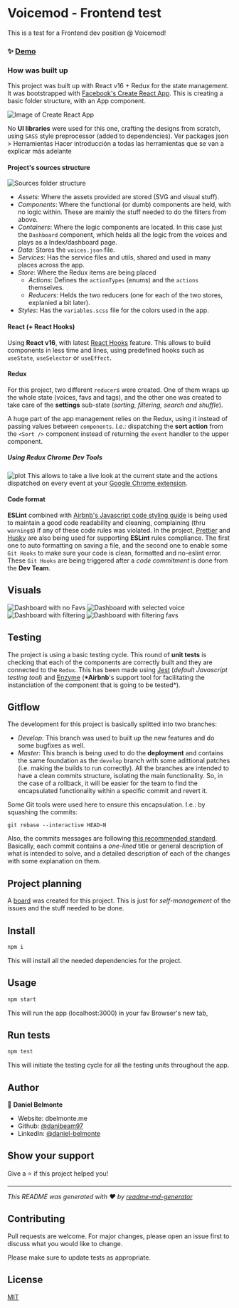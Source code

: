 # Voicemod - Frontend test

This is a test for a Frontend dev position @ Voicemod!

### ✨ [Demo](https://voicemod-test.netlify.app)

### How was built up

This project was built up with React v16 + Redux for the state management. It was bootstrapped with [Facebook's Create React App](https://github.com/facebook/create-react-app). This is creating a basic folder structure, with an App component.

![Image of Create React App](https://cdn.jsdelivr.net/gh/facebook/create-react-app@27b42ac7efa018f2541153ab30d63180f5fa39e0/screencast.svg)

No **UI libraries** were used for this one, crafting the designs from scratch, using `SASS` style preprocessor (added to dependencies).
Ver packages json > Herramientas
Hacer introducción a todas las herramientas que se van a explicar más adelante

#### Project's sources structure

![Sources folder structure](./public/screenshots/folder-structure.png)

- _Assets_: Where the assets provided are stored (SVG and visual stuff).
- _Components_: Where the functional (or dumb) components are held, with no logic within. These are mainly the stuff needed to do the filters from above.
- _Containers_: Where the logic components are located. In this case just the `Dashboard` component, which helds all the logic from the voices and plays as a Index/dashboard page.
- _Data_: Stores the `voices.json` file.
- _Services_: Has the service files and utils, shared and used in many places across the app.
- _Store_: Where the Redux items are being placed
  - _Actions_: Defines the `actionTypes` (enums) and the `actions` themselves.
  - _Reducers_: Helds the two reducers (one for each of the two stores, explanied a bit later).
- _Styles_: Has the `variables.scss` file for the colors used in the app.

#### React (+ React Hooks)

Using **React v16**, with latest [React Hooks](https://es.reactjs.org/docs/hooks-intro.html) feature. This allows to build components in less time and lines, using predefined hooks such as `useState`, `useSelector` or `useEffect`.

#### Redux

For this project, two different `reducer`s were created. One of them wraps up the whole state (voices, favs and tags), and the other one was created to take care of the **settings** sub-state (_sorting, filtering, search and shuffle_).

A huge part of the app management relies on the Redux, using it instead of passing values between `components`. _I.e._: dispatching the **sort action** from the `<Sort />` component instead of returning the `event` handler to the upper component.

##### Using Redux Chrome Dev Tools

![plot](./public/screenshots/redux-devtools.png)
This allows to take a live look at the current state and the actions dispatched on every event at your [Google Chrome extension](https://chrome.google.com/webstore/detail/redux-devtools/lmhkpmbekcpmknklioeibfkpmmfibljd?hl=es).

#### Code format

**ESLint** combined with [Airbnb's Javascript code styling guide](https://github.com/airbnb/javascript) is being used to maintain a good code readability and cleaning, complaining (thru `warning`s) if any of these code rules was violated.
In the project, [Prettier](https://prettier.io/) and [Husky](https://github.com/typicode/husky) are also being used for supporting **ESLint** rules compliance. The first one to auto formatting on saving a file, and the second one to enable some `Git Hooks` to make sure your code is clean, formatted and no-eslint error. These `Git Hooks` are being triggered after a _code commitment_ is done from the **Dev Team**.

## Visuals

![Dashboard with no Favs](./public/screenshots/dashboard-nofavs.png)
![Dashboard with selected voice](./public/screenshots/dashboard-selected.png)
![Dashboard with filtering](./public/screenshots/dashboard-filtering.png)
![Dashboard with filtering favs](./public/screenshots/dashboard-filtering-favs.png)

## Testing

The project is using a basic testing cycle. This round of **unit tests** is checking that each of the components are correctly built and they are connected to the `Redux`.
This has been made using [Jest](https://jestjs.io/) (_default Javascript testing tool_) and [Enzyme](https://enzymejs.github.io/enzyme/) (**\*Airbnb**'s support tool for facilitating the instanciation of the component that is going to be tested\*).

## Gitflow

The development for this project is basically splitted into two branches:

- _Develop_: This branch was used to built up the new features and do some bugfixes as well.
- _Master_: This branch is being used to do the **deployment** and contains the same foundation as the `develop` branch with some adittional patches (i.e. making the builds to run correctly).
  All the branches are intended to have a clean commits structure, isolating the main functionality. So, in the case of a rollback, it will be easier for the team to find the encapsulated functionality within a specific commit and revert it.

Some Git tools were used here to ensure this encapsulation. I.e.: by squashing the commits:

```
git rebase --interactive HEAD~N
```

Also, the commits messages are following [this recommended standard](https://chris.beams.io/posts/git-commit/). Basically, each commit contains a _one-lined_ title or general description of what is intended to solve, and a detailed description of each of the changes with some explanation on them.

## Project planning

A [board](https://github.com/danibeam/voicemod-frontend/projects/1) was created for this project. This is just for _self-management_ of the issues and the stuff needed to be done.

## Install

```sh
npm i
```

This will install all the needed dependencies for the project.

## Usage

```sh
npm start
```

This will run the app (localhost:3000) in your fav Browser's new tab,

## Run tests

```sh
npm test
```

This will initiate the testing cycle for all the testing units throughout the app.

## Author

👤 **Daniel Belmonte**

- Website: dbelmonte.me
- Github: [@danibeam97](https://github.com/danibeam97)
- LinkedIn: [@daniel-belmonte](https://linkedin.com/in/daniel-belmonte)

## Show your support

Give a ⭐️ if this project helped you!

---

_This README was generated with ❤️ by [readme-md-generator](https://github.com/kefranabg/readme-md-generator)_

## Contributing

Pull requests are welcome. For major changes, please open an issue first to discuss what you would like to change.

Please make sure to update tests as appropriate.

## License

[MIT](https://choosealicense.com/licenses/mit/)
